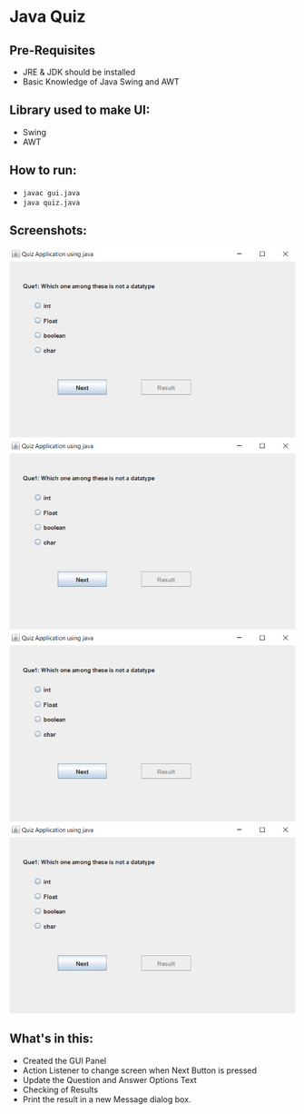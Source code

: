 # Java Quiz

## Pre-Requisites 
 - JRE & JDK should be installed
 - Basic Knowledge of Java Swing and AWT

## Library used to make UI:
 - Swing
 - AWT

## How to run:
 - ``javac gui.java``
 - ``java quiz.java``

## Screenshots:
<img src="Screenshots/1.png">
<img src="Screenshots/1.png">
<img src="Screenshots/1.png">
<img src="Screenshots/1.png">

## What's in this:

 - Created the GUI Panel
 - Action Listener to change screen when Next Button is pressed
 - Update the Question and Answer Options Text
 - Checking of Results
 - Print the result in a new Message dialog box.
